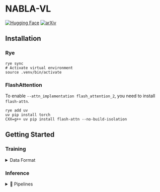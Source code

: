 # NABLA-VL

[![Hugging Face](https://img.shields.io/badge/HuggingFace-Model-orange?logo=huggingface)](https://huggingface.co/nablasinc/NABLA-VL-15B) [![arXiv](https://img.shields.io/badge/arXiv-2301.12345-B31B1B.svg)](https://arxiv.org/abs/2301.12345)

## Installation

### Rye

```console
rye sync
# Activate virtual environment
source .venv/bin/activate
```

### FlashAttention

To enable `--attn_implementation flash_attention_2`, you need to install `flash-attn`.

```console
rye add uv
uv pip install torch
CXX=g++ uv pip install flash-attn --no-build-isolation
```

## Getting Started

### Training

<details>
<summary>Data Format</summary>

```json
[
    ...
    {
        "image": "birds.jpg",  // {image_dir}/birds.jpg will be loaded during training (image_dir comes from config).
        "conversations": [  // conversations is pair(s) of input(s) and output(s).
            {
                "from": "human",
                "value": "<image>\nHow many birds are there?"  // This is prompt. You can drop <image>\n. In that case, it automatically prepends <image>\n.
            },
            {
                "from": "gpt",
                "value": "9"  // This is label.
            }
        ]
    },
    {
        "image": ["image_0.jpg", "image_1.jpg"],  // Use list for multi-image input.
        ...
    },
    {
        "video": "video.mp4",  // Use video key if input is video.
        ...
    },
    ...
]
```

</details>

### Inference

<details>
<summary>🤗 Pipelines</summary>

```python
import nabla_vl
import torch
from nabla_vl.processor import NablaVLProcessor
from transformers import pipeline


TASK = "image-text-to-text"
MODEL = "nablasinc/NABLA-VL-15B"
DEVICE = "cuda"


processor = NablaVLProcessor.from_pretrained(MODEL)
pipe = pipeline(TASK, MODEL, processor=processor, torch_dtype=torch.bfloat16)
with torch.autocast(DEVICE), torch.inference_mode():
    response = pipe(
        "https://huggingface.co/datasets/huggingface/documentation-images/resolve/main/bee.jpg",
        text="この画像について教えてください！",
        return_full_text=False,
    )
print(response)
```

</details>
